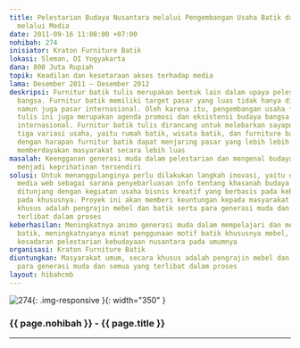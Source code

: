 ```yaml
---
title: Pelestarian Budaya Nusantara melalui Pengembangan Usaha Batik dan Sosialisi
  melalui Media
date: 2011-09-16 11:08:00 +07:00
nohibah: 274
inisiator: Kraton Furniture Batik
lokasi: Sleman, DI Yogyakarta
dana: 800 Juta Rupiah
topik: Keadilan dan kesetaraan akses terhadap media
lama: Desember 2011 – Desember 2012
deskripsi: Furnitur batik tulis merupakan bentuk lain dalam upaya pelestarian budaya
  bangsa. Furnitur batik memiliki target pasar yang luas tidak hanya di pasar nasional
  namun juga pasar internasional. Oleh karena itu, pengembangan usaha furnitur batik
  tulis ini juga merupakan agenda promosi dan eksistensi budaya bangsa di tingkat
  internasional. Furnitur batik tulis dirancang untuk melebarkan sayapnya menjadi
  tiga variasi usaha, yaitu rumah batik, wisata batik, dan furniture batik itu sendiri,
  dengan harapan furnitur batik dapat menjaring pasar yang lebih lebih luas serta
  memberdayakan masyarakat secara lebih luas
masalah: Keengganan generasi muda dalam pelestarian dan mengenal budaya nusantara
  menjadi keprihatinan tersendiri
solusi: Untuk menanggulanginya perlu dilakukan langkah inovasi, yaitu dengan penggunaan
  media web sebagai sarana penyebarluasan info tentang khasanah budaya nusantara yang
  ditunjang dengan kegiatan usaha bisnis kreatif yang berbasis pada kebudayaan, batik
  pada khususnya. Proyek ini akan memberi keuntungan kepada masyarakat umum, secara
  khusus adalah pengrajin mebel dan batik serta para generasi muda dan semua yang
  terlibat dalam proses
keberhasilan: Meningkatnya animo generasi muda dalam mempelajari dan melestarikan
  batik, meningkatnyanya minat penggunaan motif batik khususnya mebel, serta meningkatnya
  kesadaran pelestarian kebudayaan nusantara pada umumnya
organisasi: Kraton Furniture Batik
diuntungkan: Masyarakat umum, secara khusus adalah pengrajin mebel dan batik serta
  para generasi muda dan semua yang terlibat dalam proses
layout: hibahcmb
---
```


![274](/static/img/hibahcmb/274.png){: .img-responsive }{: width="350" }

### {{ page.nohibah }} - {{ page.title }}

---
